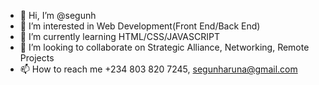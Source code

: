- 👋 Hi, I’m @segunh
- 👀 I’m interested in Web Development(Front End/Back End)
- 🌱 I’m currently learning HTML/CSS/JAVASCRIPT
- 💞️ I’m looking to collaborate on Strategic Alliance, Networking, Remote Projects
- 📫 How to reach me +234 803 820 7245, segunharuna@gmail.com

<!---
segunh/segunh is a ✨ special ✨ repository because its `README.md` (this file) appears on your GitHub profile.
You can click the Preview link to take a look at your changes.
--->
